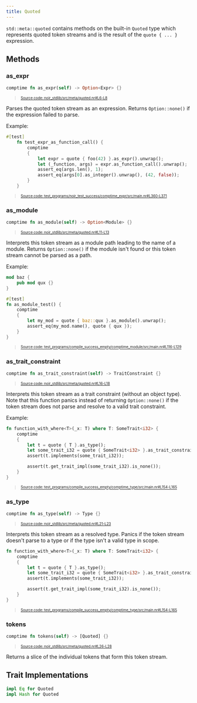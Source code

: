 ```yaml
---
title: Quoted
---
```


`std::meta::quoted` contains methods on the built-in `Quoted` type which represents
quoted token streams and is the result of the `quote { ... }` expression.

## Methods

### as_expr

```rust title="as_expr" showLineNumbers 
comptime fn as_expr(self) -> Option<Expr> {}
```
> <sup><sub><a href="https://github.com/noir-lang/noir/blob/master/noir_stdlib/src/meta/quoted.nr#L6-L8" target="_blank" rel="noopener noreferrer">Source code: noir_stdlib/src/meta/quoted.nr#L6-L8</a></sub></sup>


Parses the quoted token stream as an expression. Returns `Option::none()` if
the expression failed to parse.

Example:

```rust title="as_expr_example" showLineNumbers 
#[test]
    fn test_expr_as_function_call() {
        comptime
        {
            let expr = quote { foo(42) }.as_expr().unwrap();
            let (_function, args) = expr.as_function_call().unwrap();
            assert_eq(args.len(), 1);
            assert_eq(args[0].as_integer().unwrap(), (42, false));
        }
    }
```
> <sup><sub><a href="https://github.com/noir-lang/noir/blob/master/test_programs/noir_test_success/comptime_expr/src/main.nr#L360-L371" target="_blank" rel="noopener noreferrer">Source code: test_programs/noir_test_success/comptime_expr/src/main.nr#L360-L371</a></sub></sup>


### as_module

```rust title="as_module" showLineNumbers 
comptime fn as_module(self) -> Option<Module> {}
```
> <sup><sub><a href="https://github.com/noir-lang/noir/blob/master/noir_stdlib/src/meta/quoted.nr#L11-L13" target="_blank" rel="noopener noreferrer">Source code: noir_stdlib/src/meta/quoted.nr#L11-L13</a></sub></sup>


Interprets this token stream as a module path leading to the name of a module.
Returns `Option::none()` if the module isn't found or this token stream cannot be parsed as a path.

Example:

```rust title="as_module_example" showLineNumbers 
mod baz {
    pub mod qux {}
}

#[test]
fn as_module_test() {
    comptime
    {
        let my_mod = quote { baz::qux }.as_module().unwrap();
        assert_eq(my_mod.name(), quote { qux });
    }
}
```
> <sup><sub><a href="https://github.com/noir-lang/noir/blob/master/test_programs/compile_success_empty/comptime_module/src/main.nr#L116-L129" target="_blank" rel="noopener noreferrer">Source code: test_programs/compile_success_empty/comptime_module/src/main.nr#L116-L129</a></sub></sup>


### as_trait_constraint

```rust title="as_trait_constraint" showLineNumbers 
comptime fn as_trait_constraint(self) -> TraitConstraint {}
```
> <sup><sub><a href="https://github.com/noir-lang/noir/blob/master/noir_stdlib/src/meta/quoted.nr#L16-L18" target="_blank" rel="noopener noreferrer">Source code: noir_stdlib/src/meta/quoted.nr#L16-L18</a></sub></sup>


Interprets this token stream as a trait constraint (without an object type).
Note that this function panics instead of returning `Option::none()` if the token
stream does not parse and resolve to a valid trait constraint.

Example:

```rust title="implements_example" showLineNumbers 
fn function_with_where<T>(_x: T) where T: SomeTrait<i32> {
    comptime
    {
        let t = quote { T }.as_type();
        let some_trait_i32 = quote { SomeTrait<i32> }.as_trait_constraint();
        assert(t.implements(some_trait_i32));

        assert(t.get_trait_impl(some_trait_i32).is_none());
    }
}
```
> <sup><sub><a href="https://github.com/noir-lang/noir/blob/master/test_programs/compile_success_empty/comptime_type/src/main.nr#L154-L165" target="_blank" rel="noopener noreferrer">Source code: test_programs/compile_success_empty/comptime_type/src/main.nr#L154-L165</a></sub></sup>


### as_type

```rust title="as_type" showLineNumbers 
comptime fn as_type(self) -> Type {}
```
> <sup><sub><a href="https://github.com/noir-lang/noir/blob/master/noir_stdlib/src/meta/quoted.nr#L21-L23" target="_blank" rel="noopener noreferrer">Source code: noir_stdlib/src/meta/quoted.nr#L21-L23</a></sub></sup>


Interprets this token stream as a resolved type. Panics if the token
stream doesn't parse to a type or if the type isn't a valid type in scope.

```rust title="implements_example" showLineNumbers 
fn function_with_where<T>(_x: T) where T: SomeTrait<i32> {
    comptime
    {
        let t = quote { T }.as_type();
        let some_trait_i32 = quote { SomeTrait<i32> }.as_trait_constraint();
        assert(t.implements(some_trait_i32));

        assert(t.get_trait_impl(some_trait_i32).is_none());
    }
}
```
> <sup><sub><a href="https://github.com/noir-lang/noir/blob/master/test_programs/compile_success_empty/comptime_type/src/main.nr#L154-L165" target="_blank" rel="noopener noreferrer">Source code: test_programs/compile_success_empty/comptime_type/src/main.nr#L154-L165</a></sub></sup>


### tokens

```rust title="tokens" showLineNumbers 
comptime fn tokens(self) -> [Quoted] {}
```
> <sup><sub><a href="https://github.com/noir-lang/noir/blob/master/noir_stdlib/src/meta/quoted.nr#L26-L28" target="_blank" rel="noopener noreferrer">Source code: noir_stdlib/src/meta/quoted.nr#L26-L28</a></sub></sup>


Returns a slice of the individual tokens that form this token stream.

## Trait Implementations

```rust
impl Eq for Quoted
impl Hash for Quoted
```
